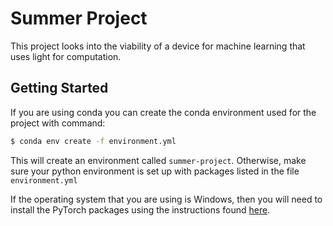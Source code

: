 # Summer Project
This project looks into the viability of a device for machine learning that uses light for computation.

## Getting Started
If you are using conda you can create the conda environment used for the project with command:
```bash
$ conda env create -f environment.yml
```

This will create an environment called `summer-project`.
Otherwise, make sure your python environment is set up with packages listed in the file `environment.yml`

If the operating system that you are using is Windows, then you will need to install the PyTorch packages using the 
instructions found [here](https://pytorch.org/get-started/locally/).
